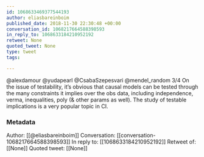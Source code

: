 ```yaml
---
id: 1068633469377544193
author: eliasbareinboim
published_date: 2018-11-30 22:30:48 +00:00
conversation_id: 1068217664588398593
in_reply_to: 1068633184210952192
retweet: None
quoted_tweet: None
type: tweet
tags:

---
```


@alexdamour @yudapearl @CsabaSzepesvari @mendel_random 3/4 On the issue of testability, it’s obvious that causal models can be tested through the many constraints it implies over the obs data, including independence, verma, inequalities, poly (&amp; other params as well). The study of testable implications is a very popular topic in CI.

### Metadata

Author: [[@eliasbareinboim]]
Conversation: [[conversation-1068217664588398593]]
In reply to: [[1068633184210952192]]
Retweet of: [[None]]
Quoted tweet: [[None]]
